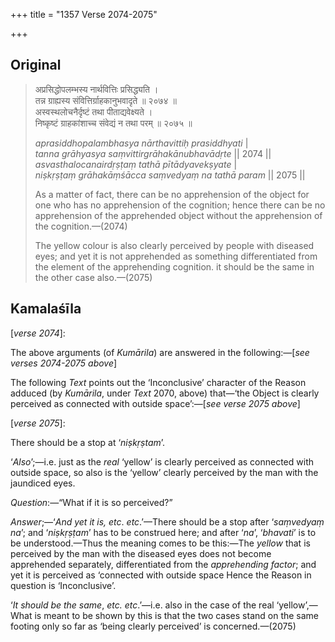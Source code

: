 +++
title = "1357 Verse 2074-2075"

+++
## Original 
>
> अप्रसिद्धोपलम्भस्य नार्थवित्तिः प्रसिद्ध्यति ।  
> तन्न ग्राह्यस्य संवित्तिर्ग्राहकानुभवादृते ॥ २०७४ ॥  
> अस्वस्थलोचनैर्दृष्टं तथा पीताद्यवेक्ष्यते ।  
> निष्कृष्टं ग्राहकांशाच्च संवेद्यं न तथा परम् ॥ २०७५ ॥ 
>
> *aprasiddhopalambhasya nārthavittiḥ prasiddhyati* \|  
> *tanna grāhyasya saṃvittirgrāhakānubhavādṛte* \|\| 2074 \|\|  
> *asvasthalocanairdṛṣṭaṃ tathā pītādyavekṣyate* \|  
> *niṣkṛṣṭaṃ grāhakāṃśācca saṃvedyaṃ na tathā param* \|\| 2075 \|\| 
>
> As a matter of fact, there can be no apprehension of the object for one who has no apprehension of the cognition; hence there can be no apprehension of the apprehended object without the apprehension of the cognition.—(2074) 
>
> The yellow colour is also clearly perceived by people with diseased eyes; and yet it is not apprehended as something differentiated from the element of the apprehending cognition. it should be the same in the other case also.—(2075)



## Kamalaśīla

[*verse 2074*]:

The above arguments (of *Kumārila*) are answered in the following:—[*see verses 2074-2075 above*]

The following *Text* points out the ‘Inconclusive’ character of the Reason adduced (by *Kumārila*, under *Text* 2070, above) that—‘the Object is clearly perceived as connected with outside space’:—[*see verse 2075 above*]

[*verse 2075*]:

There should be a stop at ‘*niṣkṛṣtam*’.

‘*Also*’;—i.e. just as the *real* ‘yellow’ is clearly perceived as connected with outside space, so also is the ‘yellow’ clearly perceived by the man with the jaundiced eyes.

*Question*:—“What if it is so perceived?”

*Answer*;—‘*And yet it is, etc*. *etc*.’—There should be a stop after ‘*saṃvedyaṃ na*’; and ‘*niṣkṛṣṭam*’ has to be construed here; and after ‘*na*’, ‘*bhavati*’ is to be understood.—Thus the meaning comes to be this:—The *yellow* that is perceived by the man with the diseased eyes does not become apprehended separately, differentiated from the *apprehending factor*; and yet it is perceived as ‘connected with outside space Hence the Reason in question is ‘Inconclusive’.

‘*It should be the same*, *etc. etc*.’—i.e. also in the case of the real ‘yellow’,—What is meant to be shown by this is that the two cases stand on the same footing only so far as ‘being clearly perceived’ is concerned.—(2075)


